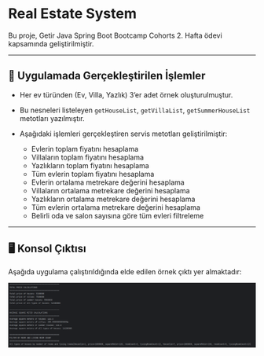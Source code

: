 # Real Estate System

Bu proje, Getir Java Spring Boot Bootcamp Cohorts 2. Hafta ödevi kapsamında geliştirilmiştir.

---

## 📌 Uygulamada Gerçekleştirilen İşlemler
- Her ev türünden (Ev, Villa, Yazlık) 3’er adet örnek oluşturulmuştur.
- Bu nesneleri listeleyen `getHouseList`, `getVillaList`, `getSummerHouseList` metotları yazılmıştır.
- Aşağıdaki işlemleri gerçekleştiren servis metotları geliştirilmiştir:

  - Evlerin toplam fiyatını hesaplama
  - Villaların toplam fiyatını hesaplama
  - Yazlıkların toplam fiyatını hesaplama
  - Tüm evlerin toplam fiyatını hesaplama
  - Evlerin ortalama metrekare değerini hesaplama
  - Villaların ortalama metrekare değerini hesaplama
  - Yazlıkların ortalama metrekare değerini hesaplama
  - Tüm evlerin ortalama metrekare değerini hesaplama
  - Belirli oda ve salon sayısına göre tüm evleri filtreleme

---
## 🖥️ Konsol Çıktısı
Aşağıda uygulama çalıştırıldığında elde edilen örnek çıktı yer almaktadır:

<p>
    <img src="./src/main/java/tr/com/ilknurdogan/assets/output.png">
</p>
